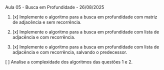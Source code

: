 Aula 05 - Busca em Profundidade - 26/08/2025

1. [x] Implemente o algoritmo para a busca em profundidade com matriz de adjacência e sem recorrência.

2. [x] Implemente o algoritmo para a busca em profundidade com lista de adjacência e com recorrência.

3. [x] Implemente o algoritmo para a busca em profundidade com lista de adjacência e com recorrência, salvando o predecessor.

[ ] Analise a complexidade dos algoritmos das questões 1 e 2. 

